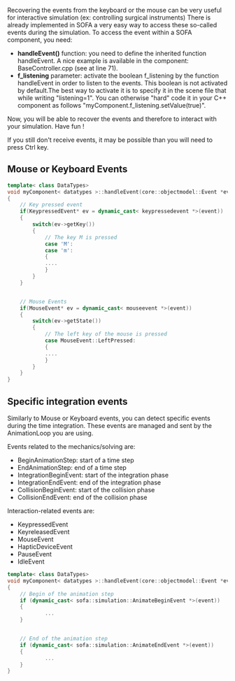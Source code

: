 Recovering the events from the keyboard or the mouse can be very useful
for interactive simulation (ex: controlling surgical instruments) There
is already implemented in SOFA a very easy way to access these so-called
events during the simulation. To access the event within a SOFA
component, you need:

-   **handleEvent()** function: you need to define the inherited
    function handleEvent. A nice example is available in the component:
    BaseController.cpp (see at line 71).
-   **f\_listening** parameter: activate the boolean f\_listening by the
    function handleEvent in order to listen to the events. This boolean
    is not activated by default.The best way to activate it is to
    specify it in the scene file that while writing "listening=1". You
    can otherwise "hard" code it in your C++ component as
    follows "myComponent.f\_listening.setValue(true)".

Now, you will be able to recover the events and therefore to interact
with your simulation. Have fun !

If you still don't receive events, it may be possible than you will need to press Ctrl key.

Mouse or Keyboard Events
------------------------

``` cpp
template< class DataTypes>
void myComponent< datatypes >::handleEvent(core::objectmodel::Event *event)
{
    // Key pressed event
    if(KeypressedEvent* ev = dynamic_cast< keypressedevent *>(event))
    {
        switch(ev->getKey())
        {
            // The key M is pressed
            case 'M':
            case 'm':
            {
            ....
            }
        }
    }


    // Mouse Events
    if(MouseEvent* ev = dynamic_cast< mouseevent *>(event))
    {
        switch(ev->getState())
        {
            // The left key of the mouse is pressed
            case MouseEvent::LeftPressed:
            {
            ....
            }
        }
    }
}
```

Specific integration events
---------------------------

Similarly to Mouse or Keyboard events, you can detect
specific events during the time integration. These events are managed
and sent by the AnimationLoop you are using.

Events related to the mechanics/solving are:

-   BeginAnimationStep: start of a time step
-   EndAnimationStep: end of a time step
-   IntegrationBeginEvent: start of the integration phase
-   IntegrationEndEvent: end of the integration phase
-   CollisionBeginEvent: start of the collision phase
-   CollisionEndEvent: end of the collision phase

Interaction-related events are:

- KeypressedEvent
- KeyreleasedEvent
- MouseEvent
- HapticDeviceEvent
- PauseEvent
- IdleEvent

``` cpp
template< class DataTypes>
void myComponent< datatypes >::handleEvent(core::objectmodel::Event *event)
{
    // Begin of the animation step
    if (dynamic_cast< sofa::simulation::AnimateBeginEvent *>(event))
    {
            ...
    }


    // End of the animation step
    if (dynamic_cast< sofa::simulation::AnimateEndEvent *>(event))
    {
            ...
    }
}
```
